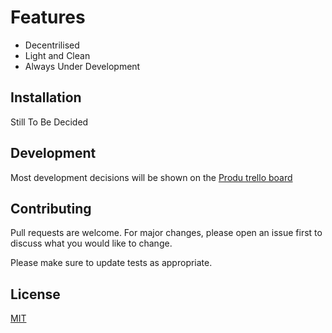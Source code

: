 # Features

 - Decentrilised 
 - Light and Clean
 - Always Under Development

## Installation

Still To Be Decided


## Development 
  Most development decisions will be shown on the [Produ trello board](https://trello.com/b/bKLMEAsr)


## Contributing
Pull requests are welcome. For major changes, please open an issue first to discuss what you would like to change.

Please make sure to update tests as appropriate.

## License
[MIT](https://choosealicense.com/licenses/mit/)
